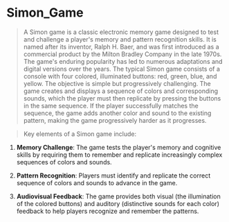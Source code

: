 # Simon_Game
> A Simon game is a classic electronic memory game designed to test and challenge a player's memory and pattern recognition skills. It is named after its inventor, Ralph H. Baer, and was first introduced as a commercial product by the Milton Bradley Company in the late 1970s. The game's enduring popularity has led to numerous adaptations and digital versions over the years.
> The typical Simon game consists of a  console with four colored, illuminated buttons: red, green, blue, and yellow. The objective is simple but progressively challenging. The game creates and displays a sequence of colors and corresponding sounds, which the player must then replicate by pressing the buttons in the same sequence. If the player successfully matches the sequence, the game adds another color and sound to the existing pattern, making the game progressively harder as it progresses.

> Key elements of a Simon game include:

1. **Memory Challenge**: The game tests the player's memory and cognitive skills by requiring them to remember and replicate increasingly complex sequences of colors and sounds.

2. **Pattern Recognition**: Players must identify and replicate the correct sequence of colors and sounds to advance in the game.

3. **Audiovisual Feedback**: The game provides both visual (the illumination of the colored buttons) and auditory (distinctive sounds for each color) feedback to help players recognize and remember the patterns.
